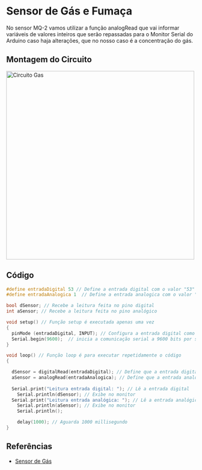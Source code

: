 # Sensor de Gás e Fumaça

No sensor MQ-2 vamos utilizar a função analogRead que vai informar variáveis de valores inteiros que serão repassadas para o Monitor Serial do Arduino caso haja alterações, que no nosso caso é a concentração do gás.

## Montagem do Circuito

<img src= "Gas.png" alt = "Circuito Gas" width = "500" />

## Código

```C
#define entradaDigital 53 // Define a entrada digital com o valor "53"
#define entradaAnalogica 1  // Define a entrada analogica com o valor "1"

bool dSensor; // Recebe a leitura feita no pino digital
int aSensor; // Recebe a leitura feita no pino analógico

void setup() // Função setup é executada apenas uma vez
{
  pinMode (entradaDigital, INPUT); // Configura a entrada digital como entrada
  Serial.begin(9600);  // inicia a comunicação serial a 9600 bits por segundo
}

void loop() // Função loop é para executar repetidamente o código
{

  dSensor = digitalRead(entradaDigital); // Define que a entrada digital será "dSensor"
  aSensor = analogRead(entradaAnalogica); // Define que a entrada analógica será "aSensor"
  
  Serial.print("Leitura entrada digital: "); // Lê a entrada digital
    Serial.println(dSensor); // Exibe no monitor 
  Serial.print("Leitura entrada analógica: "); // Lê a entrada analógica
    Serial.println(aSensor); // Exibe no monitor
    Serial.println();

    delay(1000); // Aguarda 1000 millisegundo
}
```
## Referências

- [Sensor de Gás](https://www.masterwalkershop.com.br/sensor-detector-de-gas-inflamavel-fumaca-mq-2)
